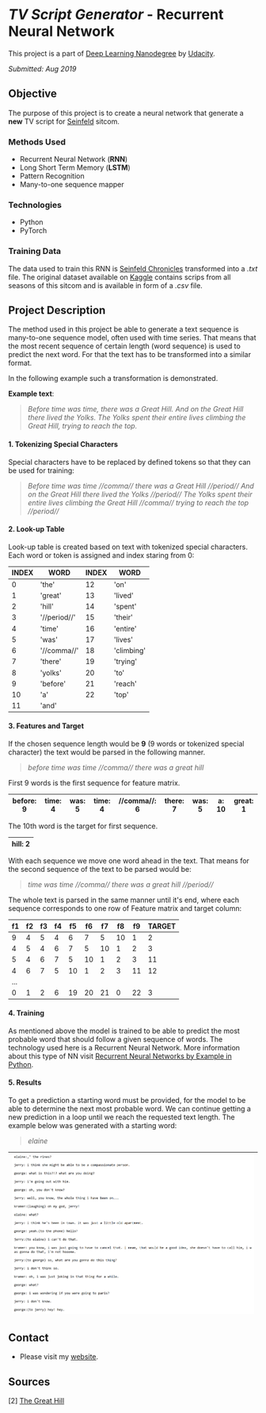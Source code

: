 # *TV Script Generator* - Recurrent Neural Network

This project is a part of [Deep Learning Nanodegree](https://www.udacity.com/course/deep-learning-nanodegree--nd101) by [Udacity](https://www.udacity.com/).

*Submitted: Aug 2019*

## Objective
The purpose of this project is to create a neural network that generate a **new** TV script for [Seinfeld](https://en.wikipedia.org/wiki/Seinfeld) sitcom.

### Methods Used
* Recurrent Neural Network (**RNN**)
* Long Short Term Memory (**LSTM**)
* Pattern Recognition
* Many-to-one sequence mapper

### Technologies
* Python
* PyTorch

### Training Data
The data used to train this RNN is [Seinfeld Chronicles](https://www.kaggle.com/thec03u5/seinfeld-chronicles#scripts.csv) transformed into a *.txt* file. The original dataset available on [Kaggle](https://www.kaggle.com/) contains scrips from all seasons of this sitcom and is available in form of a *.csv* file.

## Project Description
The method used in this project be able to generate a text sequence is many-to-one sequence model, often used with time series. That means that the most recent sequence of certain length (word sequence) is used to predict the next word. For that the text has to be transformed into a similar format.

In the following example such a transformation is demonstrated.

**Example text**:

> *Before time was time, there was a Great Hill. And on the Great Hill there lived the Yolks. The Yolks spent their entire lives climbing the Great Hill, trying to reach the top.*

#### 1. Tokenizing Special Characters
Special characters have to be replaced by defined tokens so that they can be used for training:

> *Before time was time //comma// there was a Great Hill //period// And on the Great Hill there lived the Yolks //period// The Yolks spent their entire lives climbing the Great Hill //comma// trying to reach the top //period//*

#### 2. Look-up Table
Look-up table is created based on text with tokenized special characters. Each word or token is assigned and index staring from 0:

|INDEX   |WORD      | INDEX   |WORD      | 
|---------|-----------------|---------|-----------------|
|0 | 'the'|12 |'on' |
|1 | 'great'|13 | 'lived'|
|2 | 'hill'|14 | 'spent'|
|3 | '//period//'|15 | 'their'|
|4 | 'time'|16 | 'entire'|
|5 | 'was'|17 | 'lives'|
|6 | '//comma//'|18 | 'climbing'|
|7 | 'there'|19 | 'trying'|
|8 | 'yolks'|20 | 'to'|
|9 | 'before'|21 | 'reach'|
|10 | 'a'|22 | 'top'|
|11 | 'and'|

#### 3. Features and Target
If the chosen sequence length would be **9** (9 words or tokenized special character) the text would be parsed in the following manner.

> *before time was time //comma// there was a great hill*

First 9 words is the first sequence for feature matrix.
 
| before: 9 | time: 4 | was: 5 | time: 4 | //comma//: 6 | there: 7 |  was: 5 | a: 10 | great: 1 |
|---|---|---|---|---|---|---|---|---|

The 10th word is the target for first sequence.

| hill: 2 |
| --- |

With each sequence we move one word ahead in the text. That means for the second sequence of the text to be parsed would be:

> *time was time //comma// there was a great hill //period//*

The whole text is parsed in the same manner until it's end, where each sequence corresponds to one row of Feature matrix and target column:

|f1 |f2 |f3 |f4 |f5 |f6 |f7 |f8 |f9 | TARGET |
|---|---|---|---|---|---|---|---|---|--------|
|9|4|5|4|6|7|5|10|1|2|
|4|5|4|6|7|5|10|1|2|3|
|5|4|6|7|5|10|1|2|3|11|
|4|6|7|5|10|1|2|3|11|12|
|...|
|0|1|2|6|19|20|21|0|22|3|


#### 4. Training

As mentioned above the model is trained to be able to predict the most probable word that should follow a given sequence of words. The technology used here is a Recurrent Neural Network. More information about this type of NN visit [Recurrent Neural Networks by Example in Python](https://towardsdatascience.com/recurrent-neural-networks-by-example-in-python-ffd204f99470).

#### 5. Results

To get a prediction a starting word must be provided, for the model to be able to determine the next most probable word. We can continue getting a new prediction in a loop until we reach the requested text length. The example below was generated with a starting word:

> *elaine*

| ![TV Script Generator - result example](<src/results.jpg>) |
| --- |

## Contact
* Please visit my [website](https://marketaince.com/).

## Sources

[2] [The Great Hill](https://www.freechildrenstories.com/the-great-hill)